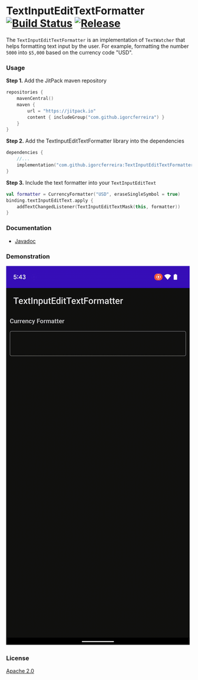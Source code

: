 # TextInputEditTextFormatter [![Build Status](https://app.bitrise.io/app/21913789073d341c/status.svg?token=kYOCprddVCv8w7u9DI4pIw&branch=main)](https://app.bitrise.io/app/21913789073d341c) [![Release](https://jitpack.io/v/igorcferreira/TextInputEditTextFormatter.svg)](https://jitpack.io/#igorcferreira/TextInputEditTextFormatter)

The `TextInputEditTextFormatter` is an implementation of `TextWatcher` that helps formatting text
input by the user. For example, formatting the number `5000` into `$5,000` based on the currency
code "USD".

### Usage

**Step 1.** Add the JitPack maven repository
```kotlin
repositories {
    mavenCentral()
    maven {
        url = "https://jitpack.io"
        content { includeGroup("com.github.igorcferreira") }
    }
}
```

**Step 2.** Add the TextInputEditTextFormatter library into the dependencies
```kotlin
dependencies {
    //...
    implementation("com.github.igorcferreira:TextInputEditTextFormatter:1.0.0")
}
```

**Step 3.** Include the text formatter into your `TextInputEditText`
```kotlin
val formatter = CurrencyFormatter("USD", eraseSingleSymbol = true)
binding.textInputEditText.apply {
    addTextChangedListener(TextInputEditTextMask(this, formatter))
}
```

### Documentation

- [Javadoc](https://javadoc.jitpack.io/com/github/igorcferreira/TextInputEditTextFormatter/latest/javadoc/)

### Demonstration

![Demonstration of currency inputs being formatted. Example, the input "1234" becomes "$1,234"](docs/demo.gif)

### License

[Apache 2.0](LICENSE)